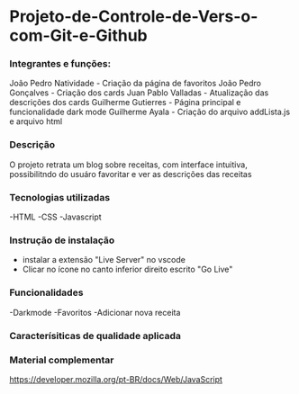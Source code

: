 # Projeto-de-Controle-de-Vers-o-com-Git-e-Github

### Integrantes e funções:
João Pedro Natividade - Criação da página de favoritos
João Pedro Gonçalves - Criação dos cards 
Juan Pablo Valladas - Atualização das descrições dos cards
Guilherme Gutierres - Página principal e funcionalidade dark mode
Guilherme Ayala - Criação do arquivo addLista.js e arquivo html 

### Descrição
O projeto retrata um blog sobre receitas, com interface intuitiva, possibilitndo do usuáro favoritar e ver as descrições das receitas

### Tecnologias utilizadas 
-HTML
-CSS
-Javascript

### Instrução de instalação
- instalar a extensão "Live Server" no vscode
- Clicar no ícone no canto inferior direito escrito "Go Live"

### Funcionalidades
-Darkmode
-Favoritos
-Adicionar nova receita 

### Caracterísiticas de qualidade aplicada

### Material complementar
https://developer.mozilla.org/pt-BR/docs/Web/JavaScript
